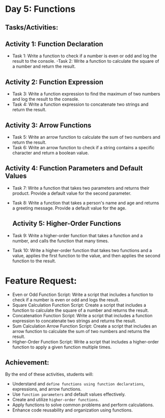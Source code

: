 # Day 5: Functions
## Tasks/Activities:
## Activity 1: Function Declaration

- Task 1: Write a function to check if a number is even or odd and log the result to the console.
 -Task 2: Write a function to calculate the square of a number and return the result.
## Activity 2: Function Expression

 - Task 3: Write a function expression to find the maximum of two numbers and log the result to the console.
- Task 4: Write a function expression to concatenate two strings and return the result.
## Activity 3: Arrow Functions

- Task 5: Write an arrow function to calculate the sum of two numbers and return the result.
- Task 6: Write an arrow function to check if a string contains a specific character and return a boolean value.
## Activity 4: Function Parameters and Default Values

- Task 7: Write a function that takes two parameters and returns their product. Provide a default value for the second parameter.
- Task 8: Write a function that takes a person's name and age and returns a greeting message. Provide a default value for the age.
   ## Activity 5: Higher-Order Functions

- Task 9: Write a higher-order function that takes a function and a number, and calls the function that many times.
- Task 10: Write a higher-order function that takes two functions and a value, applies the first function to the value, and then applies the second function to the result.
# Feature Request:
- Even or Odd Function Script: Write a script that includes a function to check if a number is even or odd and logs the result.
- Square Calculation Function Script: Create a script that includes a function to calculate the square of a number and returns the result.
- Concatenation Function Script: Write a script that includes a function expression to concatenate two strings and returns the result.
- Sum Calculation Arrow Function Script: Create a script that includes an arrow function to calculate the sum of two numbers and returns the result.
- Higher-Order Function Script: Write a script that includes a higher-order function to apply a given function multiple times.
## Achievement:
 By the end of these activities, students will:

- Understand and `define functions using function declarations`, expressions, and arrow functions.
- Use `function parameters` and default values effectively.
- Create and utilize `higher-order functions`.
- Apply functions to solve common problems and perform calculations.
- Enhance code reusability and organization using functions.
